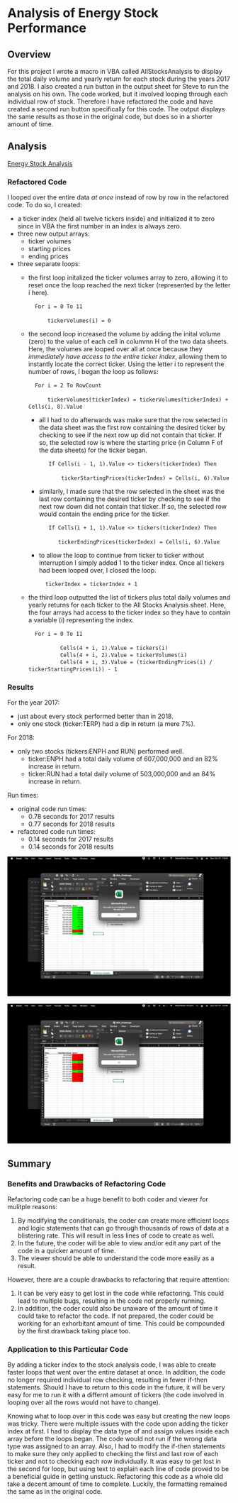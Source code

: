 # Analysis of Energy Stock Performance

## Overview
For this project I wrote a macro in VBA called AllStocksAnalysis to display the total daily volume and yearly return for each stock during the years 2017 and 2018.  I also created a run button in the output sheet for Steve to run the analysis on his own.  The code worked, but it involved looping through each individual row of stock.  Therefore I have refactored the code and have created a second run button specifically for this code.  The output displays the same results as those in the original code, but does so in a shorter amount of time.

## Analysis

[Energy Stock Analysis](https://github.com/MaxV6ft4/stock-analysis/blob/main/VBA_Challenge.xlsm)

### Refactored Code
I looped over the entire data *at once* instead of row by row in the refactored code.  To do so, I created:
- a ticker index (held all twelve tickers inside) and initialized it to zero since in VBA the first number in an index is always zero.  
- three new output arrays:
    - ticker volumes 
    - starting prices
    - ending prices
- three separate loops:
    - the first loop initalized the ticker volumes array to zero, allowing it to reset once the loop reached the next ticker (represented by the letter i here).

            For i = 0 To 11
    
                tickerVolumes(i) = 0
        
    - the second loop increased the volume by adding the inital volume (zero) to the value of each cell in colummn H of the two data sheets.  Here, the volumes are looped over all at once because they *immediately have access to the entire ticker index*, allowing them to instantly locate the correct ticker.  Using the letter i to represent the number of rows, I began the loop as follows:

            For i = 2 To RowCount
    
                tickerVolumes(tickerIndex) = tickerVolumes(tickerIndex) + Cells(i, 8).Value

        - all I had to do afterwards was make sure that the row selected in the data sheet was the first row containing the desired ticker by checking to see if the next row up did not contain that ticker.  If so, the selected row is where the starting price (in Column F of the data sheets) for the ticker began.  

                 If Cells(i - 1, 1).Value <> tickers(tickerIndex) Then
            
                     tickerStartingPrices(tickerIndex) = Cells(i, 6).Value
                

        - similarly, I made sure that the row selected in the sheet was the last row containing the desired ticker by checking to see if the next row down did not contain that ticker.  If so, the selected row would contain the ending price for the ticker.  

                 If Cells(i + 1, 1).Value <> tickers(tickerIndex) Then
            
                    tickerEndingPrices(tickerIndex) = Cells(i, 6).Value

        - to allow the loop to continue from ticker to ticker without interruption I simply added 1 to the ticker index.  Once all tickers had been looped over, I closed the loop.

                tickerIndex = tickerIndex + 1
        
    - the third loop outputted the list of tickers plus total daily volumes and yearly returns for each ticker to the All Stocks Analysis sheet.  Here, the four arrays had access to the ticker index so they have to contain a variable (i) representing the index.

            For i = 0 To 11
        
                    Cells(4 + i, 1).Value = tickers(i)
                    Cells(4 + i, 2).Value = tickerVolumes(i)
                    Cells(4 + i, 3).Value = (tickerEndingPrices(i) / tickerStartingPrices(i)) - 1

### Results
For the year 2017:
- just about every stock performed better than in 2018.
- only one stock (ticker:TERP) had a dip in return (a mere 7%).  

For 2018:
- only two stocks (tickers:ENPH and RUN) performed well.
    - ticker:ENPH had a total daily volume of 607,000,000 and an 82% increase in return.
    - ticker:RUN had a total daily volume of 503,000,000 and an 84% increase in return.

Run times:
 - original code run times:
    - 0.78 seconds for 2017 results
    - 0.77 seconds for 2018 results
 - refactored code run times:
    - 0.14 seconds for 2017 results
    - 0.14 seconds for 2018 results
 
![2017 run time with refactored code](https://github.com/MaxV6ft4/stock-analysis/blob/main/Resources/VBA_Challenge_2017.png)

![2018 run time with refactored code](https://github.com/MaxV6ft4/stock-analysis/blob/main/Resources/VBA_Challenge_2018.png)

## Summary

### Benefits and Drawbacks of Refactoring Code
Refactoring code can be a huge benefit to both coder and viewer for mulitple reasons:

1. By modifying the conditionals, the coder can create more efficient loops and logic statements that can go through thousands of rows of data at a blistering rate.  This will result in less lines of code to create as well.
2. In the future, the coder will be able to view and/or edit any part of the code in a quicker amount of time.
3. The viewer should be able to understand the code more easily as a result.

However, there are a couple drawbacks to refactoring that require attention:

1. It can be very easy to get lost in the code while refactoring.  This could lead to multiple bugs, resulting in the code not properly running.
2. In addition, the coder could also be unaware of the amount of time it could take to refactor the code.  If not prepared, the coder could be working for an exhorbitant amount of time.  This could be compounded by the first drawback taking place too.

### Application to this Particular Code

By adding a ticker index to the stock analysis code, I was able to create faster loops that went over the entire dataset at once.  In addition, the code no longer required individual row checking, resulting in fewer if-then statements.  Should I have to return to this code in the future, it will be very easy for me to run it with a differnt amount of tickers (the code involved in looping over all the rows would not have to change).

Knowing what to loop over in this code was easy but creating the new loops was tricky.  There were multiple issues with the code upon adding the ticker index at first.  I had to display the data type of and assign values inside each array before the loops began.  The code would not run if the wrong data type was assigned to an array.  Also, I had to modify the if-then statements to make sure they only applied to checking the first and last row of each ticker and not to checking each row individually.  It was easy to get lost in the second for loop, but using text to explain each line of code proved to be a beneficial guide in getting unstuck.  Refactoring this code as a whole did take a decent amount of time to complete.  Luckily, the formatting remained the same as in the original code.
